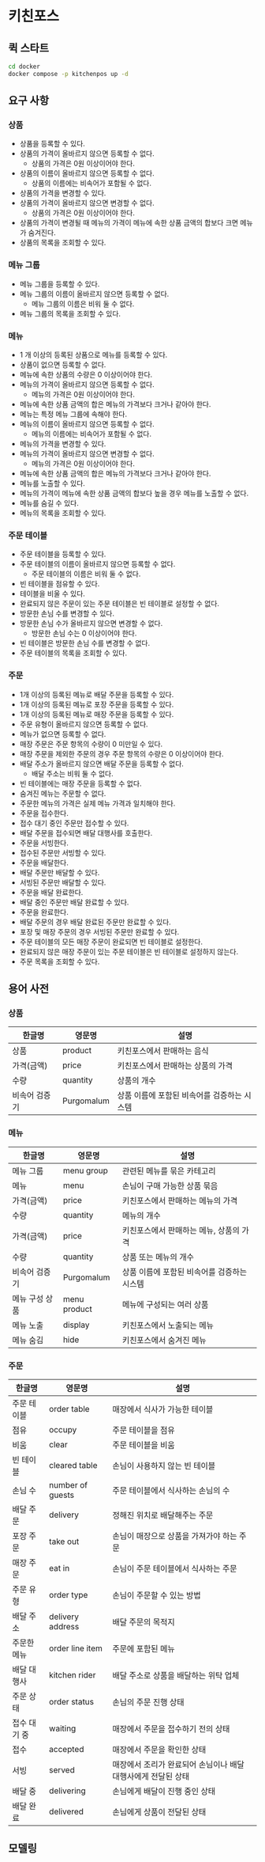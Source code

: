 # 키친포스

## 퀵 스타트

```sh
cd docker
docker compose -p kitchenpos up -d
```

## 요구 사항

### 상품

- 상품을 등록할 수 있다.
- 상품의 가격이 올바르지 않으면 등록할 수 없다.
    - 상품의 가격은 0원 이상이어야 한다.
- 상품의 이름이 올바르지 않으면 등록할 수 없다.
    - 상품의 이름에는 비속어가 포함될 수 없다.
- 상품의 가격을 변경할 수 있다.
- 상품의 가격이 올바르지 않으면 변경할 수 없다.
    - 상품의 가격은 0원 이상이어야 한다.
- 상품의 가격이 변경될 때 메뉴의 가격이 메뉴에 속한 상품 금액의 합보다 크면 메뉴가 숨겨진다.
- 상품의 목록을 조회할 수 있다.

### 메뉴 그룹

- 메뉴 그룹을 등록할 수 있다.
- 메뉴 그룹의 이름이 올바르지 않으면 등록할 수 없다.
    - 메뉴 그룹의 이름은 비워 둘 수 없다.
- 메뉴 그룹의 목록을 조회할 수 있다.

### 메뉴

- 1 개 이상의 등록된 상품으로 메뉴를 등록할 수 있다.
- 상품이 없으면 등록할 수 없다.
- 메뉴에 속한 상품의 수량은 0 이상이어야 한다.
- 메뉴의 가격이 올바르지 않으면 등록할 수 없다.
    - 메뉴의 가격은 0원 이상이어야 한다.
- 메뉴에 속한 상품 금액의 합은 메뉴의 가격보다 크거나 같아야 한다.
- 메뉴는 특정 메뉴 그룹에 속해야 한다.
- 메뉴의 이름이 올바르지 않으면 등록할 수 없다.
    - 메뉴의 이름에는 비속어가 포함될 수 없다.
- 메뉴의 가격을 변경할 수 있다.
- 메뉴의 가격이 올바르지 않으면 변경할 수 없다.
    - 메뉴의 가격은 0원 이상이어야 한다.
- 메뉴에 속한 상품 금액의 합은 메뉴의 가격보다 크거나 같아야 한다.
- 메뉴를 노출할 수 있다.
- 메뉴의 가격이 메뉴에 속한 상품 금액의 합보다 높을 경우 메뉴를 노출할 수 없다.
- 메뉴를 숨길 수 있다.
- 메뉴의 목록을 조회할 수 있다.

### 주문 테이블

- 주문 테이블을 등록할 수 있다.
- 주문 테이블의 이름이 올바르지 않으면 등록할 수 없다.
    - 주문 테이블의 이름은 비워 둘 수 없다.
- 빈 테이블을 점유할 수 있다.
- 테이블을 비울 수 있다.
- 완료되지 않은 주문이 있는 주문 테이블은 빈 테이블로 설정할 수 없다.
- 방문한 손님 수를 변경할 수 있다.
- 방문한 손님 수가 올바르지 않으면 변경할 수 없다.
    - 방문한 손님 수는 0 이상이어야 한다.
- 빈 테이블은 방문한 손님 수를 변경할 수 없다.
- 주문 테이블의 목록을 조회할 수 있다.

### 주문

- 1개 이상의 등록된 메뉴로 배달 주문을 등록할 수 있다.
- 1개 이상의 등록된 메뉴로 포장 주문을 등록할 수 있다.
- 1개 이상의 등록된 메뉴로 매장 주문을 등록할 수 있다.
- 주문 유형이 올바르지 않으면 등록할 수 없다.
- 메뉴가 없으면 등록할 수 없다.
- 매장 주문은 주문 항목의 수량이 0 미만일 수 있다.
- 매장 주문을 제외한 주문의 경우 주문 항목의 수량은 0 이상이어야 한다.
- 배달 주소가 올바르지 않으면 배달 주문을 등록할 수 없다.
    - 배달 주소는 비워 둘 수 없다.
- 빈 테이블에는 매장 주문을 등록할 수 없다.
- 숨겨진 메뉴는 주문할 수 없다.
- 주문한 메뉴의 가격은 실제 메뉴 가격과 일치해야 한다.
- 주문을 접수한다.
- 접수 대기 중인 주문만 접수할 수 있다.
- 배달 주문을 접수되면 배달 대행사를 호출한다.
- 주문을 서빙한다.
- 접수된 주문만 서빙할 수 있다.
- 주문을 배달한다.
- 배달 주문만 배달할 수 있다.
- 서빙된 주문만 배달할 수 있다.
- 주문을 배달 완료한다.
- 배달 중인 주문만 배달 완료할 수 있다.
- 주문을 완료한다.
- 배달 주문의 경우 배달 완료된 주문만 완료할 수 있다.
- 포장 및 매장 주문의 경우 서빙된 주문만 완료할 수 있다.
- 주문 테이블의 모든 매장 주문이 완료되면 빈 테이블로 설정한다.
- 완료되지 않은 매장 주문이 있는 주문 테이블은 빈 테이블로 설정하지 않는다.
- 주문 목록을 조회할 수 있다.

## 용어 사전

### 상품

| 한글명     | 영문명            | 설명                       |
|---------|------------------|--------------------------|
| 상품      | product          | 키친포스에서 판매하는 음식           |
| 가격(금액)  | price            | 키친포스에서 판매하는 상품의 가격       |
| 수량      | quantity         | 상품의 개수                   |
| 비속어 검증기 | Purgomalum   | 상품 이름에 포함된 비속어를 검증하는 시스템 |

### 메뉴

| 한글명        | 영문명          | 설명                       |
|------------|--------------|--------------------------|
| 메뉴 그룹      | menu group   | 관련된 메뉴를 묶은 카테고리          |
| 메뉴         | menu         | 손님이 구매 가능한 상품 묶음         |
| 가격(금액)     | price        | 키친포스에서 판매하는 메뉴의 가격       |
| 수량         | quantity     | 메뉴의 개수                   |
| 가격(금액)     | price        | 키친포스에서 판매하는 메뉴, 상품의 가격   |
| 수량         | quantity     | 상품 또는 메뉴의 개수             |
| 비속어 검증기 | Purgomalum   | 상품 이름에 포함된 비속어를 검증하는 시스템 |
| 메뉴 구성 상품   | menu product | 메뉴에 구성되는 여러 상품           |
| 메뉴 노출      | display      | 키친포스에서 노출되는 메뉴           |
| 메뉴 숨김      | hide         | 키친포스에서 숨겨진 메뉴            |

### 주문

| 한글명          | 영문명            | 설명                                         |
|----------------|------------------|--------------------------------------------|
| 주문 테이블      | order table      | 매장에서 식사가 가능한 테이블                |
| 점유           | occupy           | 주문 테이블을 점유                           |
| 비움           | clear            | 주문 테이블을 비움                           |
| 빈 테이블       | cleared table    | 손님이 사용하지 않는 빈 테이블                |
| 손님 수         | number of guests | 주문 테이블에서 식사하는 손님의 수             |
| 배달 주문       | delivery         | 정해진 위치로 배달해주는 주문                 |
| 포장 주문       | take out         | 손님이 매장으로 상품을 가져가야 하는 주문     |
| 매장 주문       | eat in           | 손님이 주문 테이블에서 식사하는 주문          |
| 주문 유형       | order type       | 손님이 주문할 수 있는 방법                    |
| 배달 주소       | delivery address | 배달 주문의 목적지                           |
| 주문한 메뉴     | order line item  | 주문에 포함된 메뉴                           |
| 배달 대행사     | kitchen rider    | 배달 주소로 상품을 배달하는 위탁 업체         |
| 주문 상태       | order status     | 손님의 주문 진행 상태                        |
| 접수 대기 중    | waiting          | 매장에서 주문을 접수하기 전의 상태            |
| 접수           | accepted         | 매장에서 주문을 확인한 상태                   |
| 서빙           | served           | 매장에서 조리가 완료되어 손님이나 배달 대행사에게 전달된 상태 |
| 배달 중         | delivering       | 손님에게 배달이 진행 중인 상태                |
| 배달 완료       | delivered        | 손님에게 상품이 전달된 상태                   |

## 모델링
